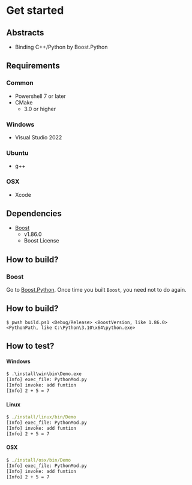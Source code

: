 # Get started

## Abstracts

* Binding C++/Python by Boost.Python

## Requirements

### Common

* Powershell 7 or later
* CMake
  * 3.0 or higher

### Windows

* Visual Studio 2022

### Ubuntu

* g++

### OSX

* Xcode

## Dependencies

* [Boost](https://www.boost.org/)
  * v1.86.0
  * Boost License

## How to build?

### Boost

Go to [Boost.Python](..).
Once time you built `Boost`, you need not to do again.

## How to build?

````shell
$ pwsh build.ps1 <Debug/Release> <BoostVersion, like 1.86.0> <PythonPath, like C:\Python\3.10\x64\python.exe>
````

## How to test?

#### Windows

````bat
$ .\install\win\bin\Demo.exe
[Info] exec_file: PythonMod.py
[Info] invoke: add funtion
[Info] 2 + 5 = 7
````

#### Linux

````bat
$ ./install/linux/bin/Demo 
[Info] exec_file: PythonMod.py
[Info] invoke: add funtion
[Info] 2 + 5 = 7
````

#### OSX

````bat
$ ./install/osx/bin/Demo 
[Info] exec_file: PythonMod.py
[Info] invoke: add funtion
[Info] 2 + 5 = 7
````